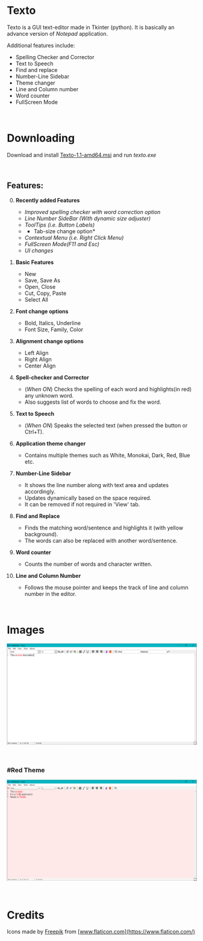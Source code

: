 # Texto
Texto is a GUI text-editor made in Tkinter (python). It is basically an advance version of *Notepad* application. <br> 

Additional features include:
* Spelling Checker and Corrector
* Text to Speech 
* Find and replace
* Number-Line Sidebar
* Theme changer
* Line and Column number
* Word counter
* FullScreen Mode

&ensp;

# Downloading
Download and install [Texto-1.1-amd64.msi](https://github.com/RashimNarayanTiku/Texto/raw/master/Texto-1.1-amd64.msi) and run *texto.exe*

&ensp;

## Features:

0. **Recently added Features**
   * *Improved spelling checker with word correction option*
   * *Line Number SideBar (With dynamic size adjuster)*
   * *ToolTips (i.e. Button Labels)*
   * * Tab-size change option*
   * *Contextual Menu (i.e. Right Click Menu)*
   * *FullScreen Mode(F11 and Esc)* 
   * *UI changes*
   
   
1. **Basic Features**
    * New
    * Save, Save As
    * Open, Close
    * Cut, Copy, Paste
    * Select All
1. **Font change options**
    * Bold, Italics, Underline
    * Font Size, Family, Color
    
1. **Alignment change options**
    * Left Align
    * Right Align
    * Center Align
    

1. **Spell-checker and Corrector**
    * (*When ON*) Checks the spelling of each word and highlights(in red) any unknown word.
    * Also suggests list of words to choose and fix the word.

1. **Text to Speech**
    * (*When ON*) Speaks the selected text (when pressed the button or Ctrl+T).
    
1. **Application theme changer**
    * Contains multiple themes such as White, Monokai, Dark, Red, Blue etc.

1. **Number-Line Sidebar**
    * It shows the line number along with text area and updates accordingly.
    * Updates dynamically based on the space required.
    * It can be removed if not required in 'View' tab.
    
1. **Find and Replace**
    * Finds the matching word/sentence and highlights it (with yellow background). 
    * The words can also be replaced with another word/sentence.

1. **Word counter**
    * Counts the number of words and character written.
    
1. **Line and Column Number**
    * Follows the mouse pointer and keeps the track of line and column number in the editor.
    
&ensp;
# Images
![Screen](white.png)

&ensp;

### #Red Theme
![Red Screen](red.png)

&ensp;

# Credits
Icons made by [Freepik](https://www.flaticon.com/authors/freepik) from [www.flaticon.com](https://www.flaticon.com/)
